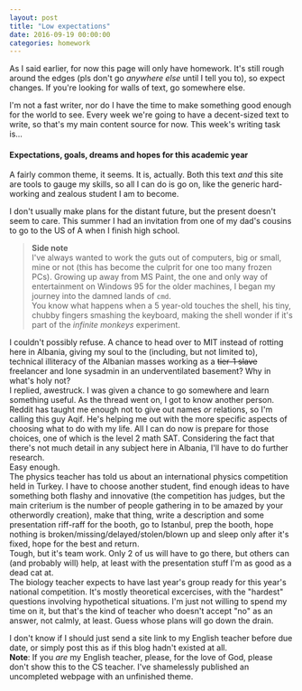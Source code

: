 ```yaml
---
layout: post
title: "Low expectations"
date: 2016-09-19 00:00:00
categories: homework
---
```

As I said earlier, for now this page will only have homework.
It's still rough around the edges (pls don't go *anywhere else* until I tell you to), so expect changes.
If you're looking for walls of text, go somewhere else.


I'm not a fast writer, nor do I have the time to make something good enough for the world to see.
Every week we're going to have a decent-sized text to write, so that's my main content source for now.
This week's writing task is...

#### Expectations, goals, dreams and hopes for this academic year

A fairly common theme, it seems.
It is, actually.
Both this text *and* this site are tools to gauge my skills, so all I can do is go on, like the generic hard-working and zealous student I am to become.

I don't usually make plans for the distant future, but the present doesn't seem to care.
This summer I had an invitation from one of my dad's cousins to go to the US of A when I finish high school.

>__Side note__<br>
>I've always wanted to work the guts out of computers, big or small, mine or not (this has become the culprit for one too many frozen PCs).
>Growing up away from MS Paint, the one and only way of entertainment on Windows 95 for the older machines, I began my journey into the damned lands of `cmd`.<br>
>You know what happens when a 5 year-old touches the shell, his tiny, chubby fingers smashing the keyboard, making the shell wonder if it's part of the *infinite monkeys* experiment.

I couldn't possibly refuse.
A chance to head over to MIT instead of rotting here in Albania, giving my soul to the (including, but not limited to), technical illiteracy of the Albanian masses working as a ~~tier-1 slave~~ freelancer and lone sysadmin in an underventilated basement? Why in what's holy not?
<br>I replied, awestruck. I was given a chance to go somewhere and learn something useful. As the thread went on, I got to know another person. Reddit has taught me enough not to give out names *or* relations, so I'm calling this guy Aqif.
He's helping me out with the more specific aspects of choosing what to do with my life. All I can do now is prepare for those choices, one of which is the level 2 math SAT. Considering the fact that there's not much detail in any subject here in Albania, I'll have to do further research.
<br>Easy enough.
<br>The physics teacher has told us about an international physics competition held in Turkey. I have to choose another student, find enough ideas to have something both flashy and innovative (the competition has judges, but the main criterium is the number of people gathering in to be amazed by your otherwordly creation), make that thing, write a description and some presentation riff-raff for the booth, go to Istanbul, prep the booth, hope nothing is broken/missing/delayed/stolen/blown up and sleep only after it's fixed, hope for the best and return.
<br>Tough, but it's team work. Only 2 of us will have to go there, but others can (and probably will) help, at least with the presentation stuff I'm as good as a dead cat at.
<br>The biology teacher expects to have last year's group ready for this year's national competition. It's mostly theoretical excercises, with the "hardest" questions involving hypothetical situations. I'm just not willing to spend my time on it, but that's the kind of teacher who doesn't accept "no" as an answer, not calmly, at least. Guess whose plans will go down the drain.

I don't know if I should just send a site link to my English teacher before due date, or simply post this as if this blog hadn't existed at all.
<br>__Note__:
If you *are* my English teacher, please, for the love of God, please don't show this to the CS teacher. I've shamelessly published an uncompleted webpage with an unfinished theme.
